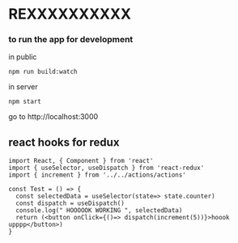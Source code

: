 # REXXXXXXXXXX

### to run the app for development

in public

```
npm run build:watch
```

in server

```
npm start
```

go to http://localhost:3000

## react hooks for redux

```
import React, { Component } from 'react'
import { useSelector, useDispatch } from 'react-redux'
import { increment } from '../../actions/actions'

const Test = () => {
  const selectedData = useSelector(state=> state.counter)
  const dispatch = useDispatch()
  console.log(" HOOOOOK WORKING ", selectedData)
  return (<button onClick={()=> dispatch(increment(5))}>hoook upppp</button>)
}
```
